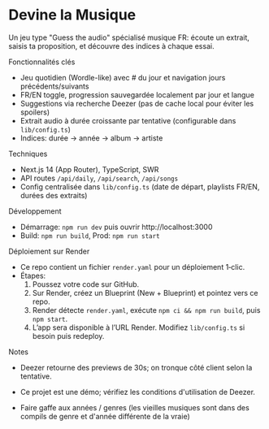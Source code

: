 # Devine la Musique

Un jeu type "Guess the audio" spécialisé musique FR: écoute un extrait, saisis ta proposition, et découvre des indices à chaque essai.

Fonctionnalités clés
- Jeu quotidien (Wordle-like) avec # du jour et navigation jours précédents/suivants
- FR/EN toggle, progression sauvegardée localement par jour et langue
- Suggestions via recherche Deezer (pas de cache local pour éviter les spoilers)
- Extrait audio à durée croissante par tentative (configurable dans `lib/config.ts`)
- Indices: durée → année → album → artiste

Techniques
- Next.js 14 (App Router), TypeScript, SWR
- API routes `/api/daily`, `/api/search`, `/api/songs`
- Config centralisée dans `lib/config.ts` (date de départ, playlists FR/EN, durées des extraits)

Développement
- Démarrage: `npm run dev` puis ouvrir http://localhost:3000
- Build: `npm run build`, Prod: `npm run start`

Déploiement sur Render
- Ce repo contient un fichier `render.yaml` pour un déploiement 1‑clic.
- Étapes:
	1. Poussez votre code sur GitHub.
	2. Sur Render, créez un Blueprint (New + Blueprint) et pointez vers ce repo.
	3. Render détecte `render.yaml`, exécute `npm ci && npm run build`, puis `npm start`.
	4. L’app sera disponible à l’URL Render. Modifiez `lib/config.ts` si besoin puis redeploy.

Notes
- Deezer retourne des previews de 30s; on tronque côté client selon la tentative.
- Ce projet est une démo; vérifiez les conditions d'utilisation de Deezer.

- Faire gaffe aux années / genres (les vieilles musiques sont dans des compils de genre et d'année différente de la vraie)